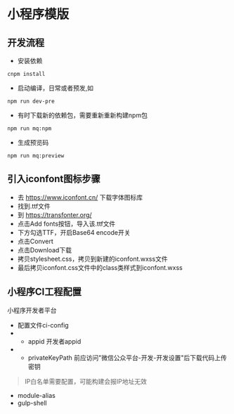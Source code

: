 # 小程序模版
## 开发流程
- 安装依赖
```
cnpm install
```
- 启动编译，日常或者预发,如
```
npm run dev-pre
```
- 有时下载新的依赖包，需要重新重新构建npm包
```
npm run mq:npm
```
- 生成预览码
```
npm run mq:preview
```

## 引入iconfont图标步骤
- 去 https://www.iconfont.cn/ 下载字体图标库
- 找到.ttf文件
- 到 https://transfonter.org/ 
- 点击Add fonts按钮，导入该.ttf文件
- 下方勾选TTF，开启Base64 encode开关
- 点击Convert
- 点击Download下载
- 拷贝stylesheet.css，拷贝到新建的iconfont.wxss文件
- 最后拷贝iconfont.css文件中的class类样式到iconfont.wxss

## 小程序CI工程配置 
小程序开发者平台
- 配置文件ci-config
- - appid 开发者appid
- - privateKeyPath 前应访问"微信公众平台-开发-开发设置"后下载代码上传密钥
> IP白名单需要配置，可能构建会报IP地址无效

- module-alias
- gulp-shell